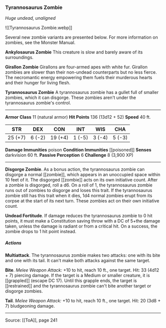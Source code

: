 ### Tyrannosaurus Zombie
_Huge undead, unaligned_

![[Tyrannosaurus Zombie.webp]]

Several new zombie variants are presented below. For more information on zombies, see the Monster Manual.

**Ankylosaurus Zombie** This creature is slow and barely aware of its surroundings.


**Girallon Zombie** Girallons are four-armed apes with white fur. Girallon zombies are slower than their non-undead counterparts but no less fierce. The necromantic energy empowering them fuels their murderous hearts and their hunger for living flesh.


**Tyrannosaurus Zombie** A tyrannosaurus zombie has a gullet full of smaller zombies, which it can disgorge. These zombies aren't under the tyrannosaurus zombie's control.







---

**Armor Class** 11 (natural armor)
**Hit Points** 136 (13d12 + 52)
**Speed** 40 ft.

| STR     | DEX     | CON     | INT     | WIS     | CHA     |
|---------|---------|---------|---------|---------|---------|
| 25 (+7) | 6 (-2) | 19 (+4) | 1 (-5) | 3 (-4) | 5 (-3) |

**Damage Immunities** poison
**Condition Immunities** [[poisoned]]
**Senses** darkvision 60 ft.
**Passive Perception** 6
**Challenge** 8 (3,900 XP)

---

**Disgorge Zombie**. As a bonus action, the tyrannosaurus zombie can disgorge a normal [[zombie]], which appears in an unoccupied space within 10 feet of it. The disgorged [[zombie]] acts on its own initiative count. After a zombie is disgorged, roll a d6. On a roll of 1, the tyrannosaurus zombie runs out of zombies to disgorge and loses this trait. If the tyrannosaurus zombie still has this trait when it dies, 1d4 normal zombies erupt from its corpse at the start of its next turn. These zombies act on their own initiative count.

**Undead Fortitude**. If damage reduces the tyrannosaurus zombie to 0 hit points, it must make a Constitution saving throw with a DC of 5+the damage taken, unless the damage is radiant or from a critical hit. On a success, the zombie drops to 1 hit point instead.

##### Actions
**Multiattack**. The tyrannosaurus zombie makes two attacks: one with its bite and one with its tail. It can't make both attacks against the same target.

**Bite**. _Melee Weapon Attack:_ +10 to hit, reach 10 ft., one target. Hit: 33 (4d12 + 7) piercing damage. If the target is a Medium or smaller creature, it is [[grappled]] (escape DC 17). Until this grapple ends, the target is [[restrained]] and the tyrannosaurus zombie can't bite another target or disgorge zombies.

**Tail**. _Melee Weapon Attack:_ +10 to hit, reach 10 ft., one target. Hit: 20 (3d8 + 7) bludgeoning damage.


---

Source: [[ToA]], page 241